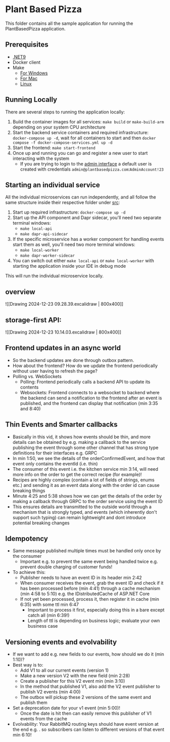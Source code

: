 
# Plant Based Pizza

This folder contains all the sample application for running the PlantBasedPizza application. 

## Prerequisites

- [.NET9](https://dotnet.microsoft.com/en-us/download/dotnet/9.0)
- Docker client
- Make
    - [For Windows](https://gnuwin32.sourceforge.net/packages/make.htm)
    - [For Mac](https://formulae.brew.sh/formula/make)
    - [Linux](https://askubuntu.com/questions/161104/how-do-i-install-make)


## Running Locally

There are several steps to running the application locally:

1. Build the container images for all services: `make build` or `make-build-arm` depending on your system CPU architecture
2. Start the backend service containers and required infrastructure: `docker-compose up -d`, wait for all containers to start and then `docker compose -f docker-compose-services.yml up -d`
3. Start the frontend: `make start-frontend`
4. Once up and running you can go and register a new user to start interacting with the system
    - If you are trying to login to the [admin interface](http://localhost:3000/admin/login) a default user is created with credentials `admin@plantbasedpizza.com`:`AdminAccount!23`

## Starting an individual service

All the individual microservices can run independently, and all follow the same structure inside their respective folder under [src](./src/):

1. Start up required infrastructure: `docker-compose up -d`
2. Start up the API component and Dapr sidecar, you'll need two separate terminal windows:
    - `make local-api`
    - `make dapr-api-sidecar`
3. If the specific microservice has a worker component for handling events start them as well, you'll need two more terminal windows:
    - `make local-worker`
    - `make dapr-worker-sidecar`
4. You can switch out either `make local-api` or `make local-worker` with starting the application inside your IDE in debug mode

This will run the individual microservice locally.

## overview
![[Drawing 2024-12-23 09.28.39.excalidraw  | 800x400]]

## storage-first API:

![[Drawing 2024-12-23 10.14.03.excalidraw | 800x400]]
## Frontend updates in an async world 

- So the backend updates are done through outbox pattern.
- How about the frontend? How do we update the frontend periodically without user having to refresh the page?
- Polling vs. WebSockets
	- Polling: Frontend periodically calls a backend API to update its contents
	- Websockets: Frontend connects to a websocket to backend where the backend can send a notification to the frontend after an event is published, and the frontend can display that notification (min 3:35 and 8:40)

## Thin Events and Smarter callbacks

- Basically in this vid, it shows how events should be thin, and more details can be obtained by e.g. making a callback to the service publishing the event through some other channel that has strong type definitions for their interfaces e.g. GRPC
- In min 1:50, we see the details of the orderConfirmedEvent, and how that event only contains the eventId (i.e. thin) 
- The consumer of this event i.e. the kitchen service min 3:14, will need more info on the order to get the correct recipe (for example)! 
- Recipes are highly complex (contain a lot of fields of strings, enums etc.) and sending it as an event data along with the order id can cause breaking things
- Minute 4:25 and 5:38 shows how we can get the details of the order by making a callback through GRPC to the order service using the event ID
- This ensures details are transmitted to the outside world through a mechanism that is strongly typed, and events (which inherently don't support such typing) can remain lightweight and dont introduce potential breaking changes

## Idempotency

- Same message published multiple times must be handled only once by the consumer
	- Important e.g. to prevent the same event being handled twice e.g. prevent double charging of customer funds!
- To achieve this:
	- Publisher needs to have an event ID in its header min 2:42
	- When consumer receives the event, grab the event ID and check if it has been processed before (min 4:41) through a cache mechanism (min 4:58 to 5:10) e.g. the IDistributedCache of ASP.NET Core
	- If not yet been processed, process it, then register it in cache (min 6:35) with some ttl min 6:47
		- Important to process it first, especially doing this in a bare except catch all (min 6:39!)
		- Length of ttl is depending on business logic; evaluate your own business case

## Versioning events and evolvability
- If we want to add e.g. new fields to our events, how should we do it (min 1:10)?
- Best way is to:
	- Add V1 to all our current events (version 1)
	- Make a new version V2 with the new field (min 2:28)
	- Create a publisher for this V2 event min (min 3:10)
	- In the method that published V1, also add the V2 event publisher to publish V2 events (min 4:00)
	- The outbox will pickup these 2 versions of the same event and publish them
- Set a deprecation date for your v1 event (min 5:00)!
	- Once the date is hit then can easily remove this publisher of V1 events from the cache 
- Evolvability: Your RabbitMQ routing keys should have event version at the end e.g. <eventname>.<eventversion> so subscribers can listen to different versions of that event min 6:10!
